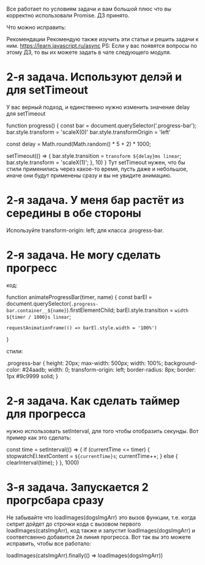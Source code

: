 Все работает по условиям задачи и вам большой плюс что вы корректно использовали Promise. ДЗ принято.

Что можно исправить:

Рекомендации
Рекомендую также изучить эти статьи и решить задачи к ним.
https://learn.javascript.ru/async
PS: Если у вас появятся вопросы по этому ДЗ, то вы их можете задать в чате следующего модуля.

# 2-я задача. Используют делэй и для setTimeout
У вас верный подход, и единственно нужно изменить значение delay для setTimeout

function progress() {
  const bar = document.querySelector('.progress-bar');
  bar.style.transform = 'scaleX(0)'
  bar.style.transformOrigin = 'left'

  const delay = Math.round(Math.random() * 5 + 2) * 1000;

  setTimeout(() => {
    bar.style.transition = `transform ${delay}ms linear`;
    bar.style.transform = 'scaleX(1)';
  }, 10)
}
Тут setTimeout нужен, что бы стили применились через какое-то время, пусть даже и небольшое, иначе они будут применены сразу и вы не увидите анимацию.


# 2-я задача. У меня бар растёт из середины в обе стороны
Используйте transform-origin: left; для класса .progress-bar.

# 2-я задача. Не могу сделать прогресс
код:

function animateProgressBar(timer, name) {
    const barEl = document.querySelector(`.progress-bar.container__${name}`).firstElementChild;
    barEl.style.transition = `width ${timer / 1000}s linear`;

    requestAnimationFrame(() => barEl.style.width = '100%')
}

стили:

.progress-bar {
    height: 20px;
    max-width: 500px;
    width: 100%;
    background-color: #24aadb;
    width: 0;
    transform-origin: left;
    border-radius: 8px;
    border: 1px #9c9999 solid;
}

# 2-я задача. Как сделать таймер для прогресса
нужно использовать setInterval, для того чтобы отобразить секунды. Вот пример как это сделать:

const time = setInterval(() => {
        if (currentTime <= timer) {
            stopwatchEl.textContent = `${currentTime}s`;
            currentTime++;
        } else {
            clearInterval(time);
        }
}, 1000)

# 3-я задача. Запускается 2 прогрсбара сразу
Не забывайте что loadImages(dogsImgArr) это вызов функции, т.е. когда скприт дойдет до строчки кода с вызовом первого loadImages(catsImgArr), код также и запустит loadImages(dogsImgArr) и соответсвенно добавится 2я линия прогресса. Вот так вы это можете исправить, чтобы все работало:

loadImages(catsImgArr).finally(() => loadImages(dogsImgArr))
